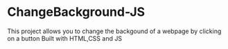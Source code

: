 # ChangeBackground-JS
This project allows you to change the backgound of a webpage by clicking on a button
Built with HTML,CSS and JS
